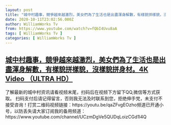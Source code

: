 ```yaml
---
layout: post
title: "城中村趣事，競爭越來越激烈，美女們為了生活也是出盡渾身解數，有樣貌拼樣貌，沒樣貌拼身材。4K Video （ULTRA HD）"
date: 2020-10-11T23:02:56.000Z
author: WilliamWorks Tv
from: https://www.youtube.com/watch?v=fQbI4Uvu8aA
tags: [ WilliamWorks Tv ]
categories: [ WilliamWorks Tv ]
---
```

<!--1602457376000-->
[城中村趣事，競爭越來越激烈，美女們為了生活也是出盡渾身解數，有樣貌拼樣貌，沒樣貌拼身材。4K Video （ULTRA HD）](https://www.youtube.com/watch?v=fQbI4Uvu8aA)
------

<div>
了解最新的城中村资讯请看视频末尾，扫码后在视频下方留下QQ,微信等方式获取。 扫码支付后请记得留言，否则我无法及时联系到您，拒绝伸手党，未支付不接受咨询！打赏二维码视频链接：https://youtu.be/qaZFvgEOzho频道已开通小号，以防丢失请大家订阅我的备用频道：https://www.youtube.com/channel/UCzmDgVe5QUDqLoizCGd1l4Q
</div>
